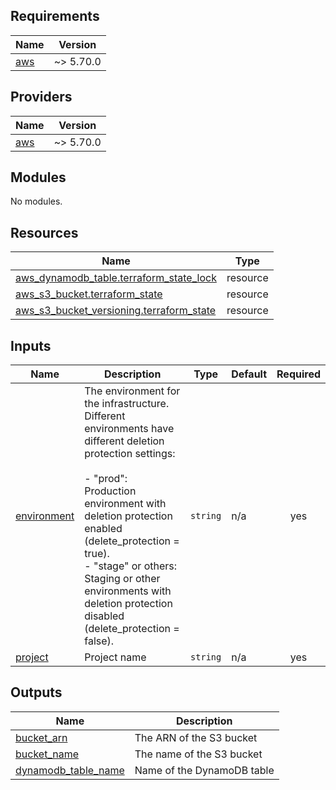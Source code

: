 ## Requirements

| Name | Version |
|------|---------|
| <a name="requirement_aws"></a> [aws](#requirement\_aws) | ~> 5.70.0 |

## Providers

| Name | Version |
|------|---------|
| <a name="provider_aws"></a> [aws](#provider\_aws) | ~> 5.70.0 |

## Modules

No modules.

## Resources

| Name | Type |
|------|------|
| [aws_dynamodb_table.terraform_state_lock](https://registry.terraform.io/providers/hashicorp/aws/latest/docs/resources/dynamodb_table) | resource |
| [aws_s3_bucket.terraform_state](https://registry.terraform.io/providers/hashicorp/aws/latest/docs/resources/s3_bucket) | resource |
| [aws_s3_bucket_versioning.terraform_state](https://registry.terraform.io/providers/hashicorp/aws/latest/docs/resources/s3_bucket_versioning) | resource |

## Inputs

| Name | Description | Type | Default | Required |
|------|-------------|------|---------|:--------:|
| <a name="input_environment"></a> [environment](#input\_environment) | The environment for the infrastructure. <br/>  Different environments have different deletion protection settings:<br/><br/>  - "prod": Production environment with deletion protection enabled (delete\_protection = true).<br/>  - "stage" or others: Staging or other environments with deletion protection disabled (delete\_protection = false). | `string` | n/a | yes |
| <a name="input_project"></a> [project](#input\_project) | Project name | `string` | n/a | yes |

## Outputs

| Name | Description |
|------|-------------|
| <a name="output_bucket_arn"></a> [bucket\_arn](#output\_bucket\_arn) | The ARN of the S3 bucket |
| <a name="output_bucket_name"></a> [bucket\_name](#output\_bucket\_name) | The name of the S3 bucket |
| <a name="output_dynamodb_table_name"></a> [dynamodb\_table\_name](#output\_dynamodb\_table\_name) | Name of the DynamoDB table |
